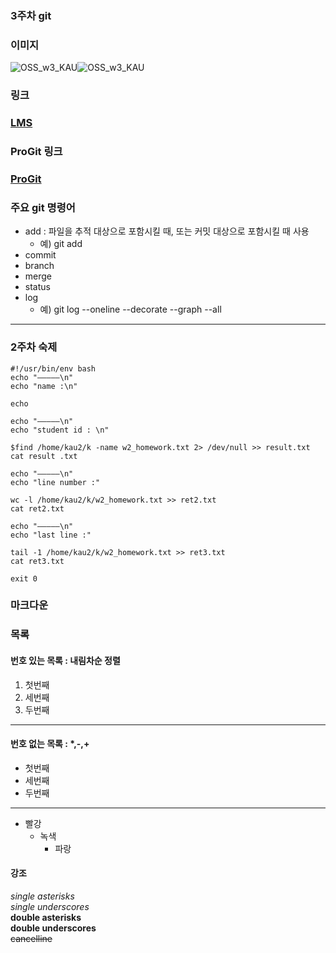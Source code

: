 ### 3주차 git

### 이미지
![](/path/to/img.jpg 
"OSS_w3_KAU")![OSS_w3_KAU](https://user-images.githubusercontent.com/127469548/227714922-28779c8e-4190-4ece-9a1d-e51a9be51961.jpg)

### **링크**   
### [LMS](https://lms.kau.ac.kr/login.php)

### **ProGit 링크**   
### [ProGit](https://git-scm.com/book/en/v2)   

### 주요 git 명령어 
* add : 파일을 추적 대상으로 포함시킬 때, 또는 커밋 대상으로 포함시킬 때 사용   
  *  예) git add
* commit
* branch
* merge
* status
* log
  * 예) git log --oneline --decorate --graph --all   
 
 
<hr/> 

### 2주차 숙제   

 ```   
 #!/usr/bin/env bash
 echo "—————\n"
 echo "name :\n"
 
 echo
 
 echo "—————\n"
 echo "student id : \n"
 
 $find /home/kau2/k -name w2_homework.txt 2> /dev/null >> result.txt
 cat result .txt
 
 echo "—————\n"
 echo "line number :"

wc -l /home/kau2/k/w2_homework.txt >> ret2.txt
cat ret2.txt

 echo "—————\n"
 echo "last line :"
 
 tail -1 /home/kau2/k/w2_homework.txt >> ret3.txt
 cat ret3.txt
 
 exit 0
```   
### 마크다운    

### 목록   

#### 번호 있는 목록 : 내림차순 정렬   
1. 첫번째
2. 세번째
3. 두번째

----
#### 번호 없는 목록 : *,-,+   
* 첫번째
* 세번째
* 두번째   

----    
* 빨강
   - 녹색
        + 파랑  

#### 강조   
_single asterisks_   
*single underscores*   
__double asterisks__   
**double underscores**   
~~cancelline~~
